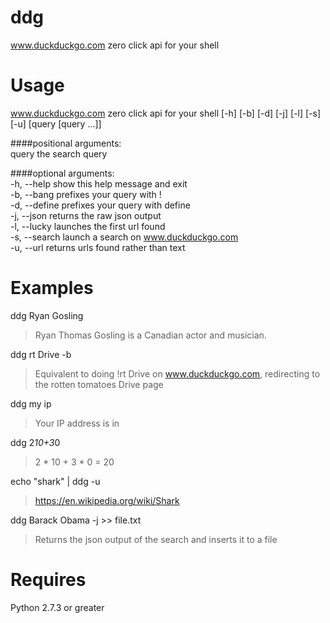 ddg
===
www.duckduckgo.com zero click api for your shell

Usage
===
www.duckduckgo.com zero click api for your shell [-h] [-b] [-d] [-j]
                                                 [-l] [-s] [-u]
                                                 [query [query ...]]
  
####positional arguments:  
  query         the search query
  
####optional arguments:  
  -h, --help    show this help message and exit  
  -b, --bang    prefixes your query with !  
  -d, --define  prefixes your query with define  
  -j, --json    returns the raw json output  
  -l, --lucky   launches the first url found  
  -s, --search  launch a search on www.duckduckgo.com  
  -u, --url     returns urls found rather than text  

Examples
===
ddg Ryan Gosling
>Ryan Thomas Gosling is a Canadian actor and musician.

ddg rt Drive -b
>Equivalent to doing !rt Drive on www.duckduckgo.com, redirecting to the rotten tomatoes Drive page

ddg my ip
>Your IP address is <ip> in <location>

ddg 2*10+3*0
>2 * 10 + 3 * 0 = 20

echo "shark" | ddg -u
>https://en.wikipedia.org/wiki/Shark

ddg Barack Obama -j >> file.txt
>Returns the json output of the search and inserts it to a file


Requires
===
Python 2.7.3 or greater


